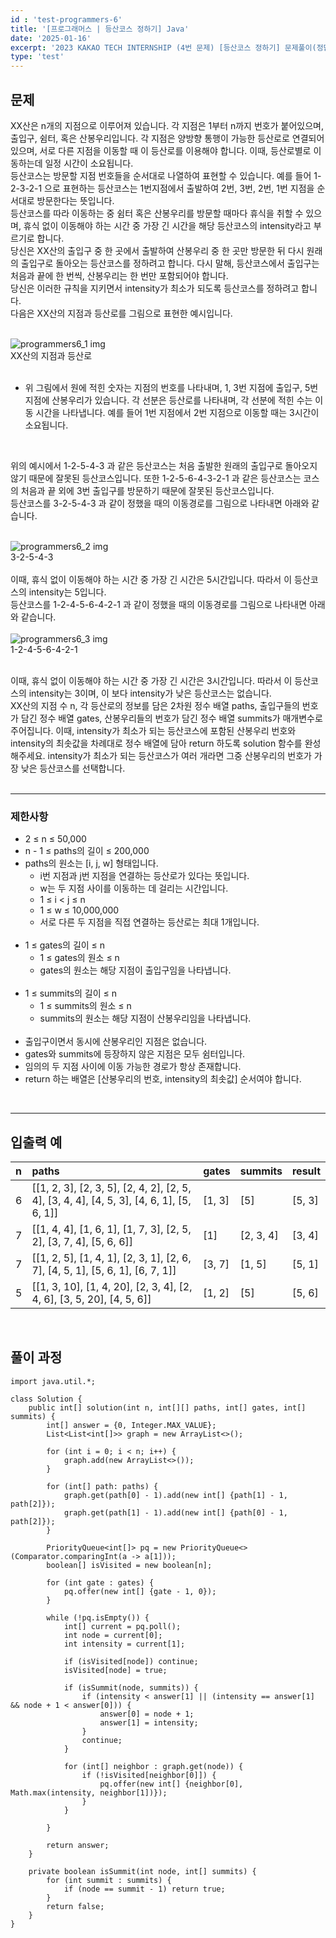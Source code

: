```yaml
---
id : 'test-programmers-6'
title: '[프로그래머스 | 등산코스 정하기] Java'
date: '2025-01-16'
excerpt: '2023 KAKAO TECH INTERNSHIP (4번 문제) [등산코스 정하기] 문제풀이(정답 포함) 글입니다.'
type: 'test'
---
```


## 문제

XX산은 n개의 지점으로 이루어져 있습니다. 각 지점은 1부터 n까지 번호가 붙어있으며, 출입구, 쉼터, 혹은 산봉우리입니다. 각 지점은 양방향 통행이 가능한 등산로로 연결되어 있으며, 서로 다른 지점을 이동할 때 이 등산로를 이용해야 합니다. 이때, 등산로별로 이동하는데 일정 시간이 소요됩니다.<br>
등산코스는 방문할 지점 번호들을 순서대로 나열하여 표현할 수 있습니다.
예를 들어 1-2-3-2-1 으로 표현하는 등산코스는 1번지점에서 출발하여 2번, 3번, 2번, 1번 지점을 순서대로 방문한다는 뜻입니다.<br>
등산코스를 따라 이동하는 중 쉼터 혹은 산봉우리를 방문할 때마다 휴식을 취할 수 있으며, 휴식 없이 이동해야 하는 시간 중 가장 긴 시간을 해당 등산코스의 intensity라고 부르기로 합니다.<br>
당신은 XX산의 출입구 중 한 곳에서 출발하여 산봉우리 중 한 곳만 방문한 뒤 다시 원래의 출입구로 돌아오는 등산코스를 정하려고 합니다. 다시 말해, 등산코스에서 출입구는 처음과 끝에 한 번씩, 산봉우리는 한 번만 포함되어야 합니다.<br>
당신은 이러한 규칙을 지키면서 intensity가 최소가 되도록 등산코스를 정하려고 합니다.<br>
다음은 XX산의 지점과 등산로를 그림으로 표현한 예시입니다.<br>
<br>
<div class="markdown">
    <div class="img">
        <img src="/imgs/programmers6/programmers6_1.png" alt="programmers6_1 img" />
        <div class="explanation text-center">
            XX산의 지점과 등산로
        </div>
    </div>
</div>
<br>

* 위 그림에서 원에 적힌 숫자는 지점의 번호를 나타내며, 1, 3번 지점에 출입구, 5번 지점에 산봉우리가 있습니다. 각 선분은 등산로를 나타내며, 각 선분에 적힌 수는 이동 시간을 나타냅니다. 예를 들어 1번 지점에서 2번 지점으로 이동할 때는 3시간이 소요됩니다.

<br>

위의 예시에서 1-2-5-4-3 과 같은 등산코스는 처음 출발한 원래의 출입구로 돌아오지 않기 때문에 잘못된 등산코스입니다. 또한 1-2-5-6-4-3-2-1 과 같은 등산코스는 코스의 처음과 끝 외에 3번 출입구를 방문하기 때문에 잘못된 등산코스입니다.<br>
등산코스를 3-2-5-4-3 과 같이 정했을 때의 이동경로를 그림으로 나타내면 아래와 같습니다.<br>
<br>
<div class="markdown">
    <div class="img">
        <img src="/imgs/programmers6/programmers6_2.png" alt="programmers6_2 img" />
        <div class="explanation text-center">
            3-2-5-4-3
        </div>
    </div>
</div>
<br>
이때, 휴식 없이 이동해야 하는 시간 중 가장 긴 시간은 5시간입니다. 따라서 이 등산코스의 intensity는 5입니다.<br>
등산코스를 1-2-4-5-6-4-2-1 과 같이 정했을 때의 이동경로를 그림으로 나타내면 아래와 같습니다.<br>
<br>
<div class="markdown">
    <div class="img">
        <img src="/imgs/programmers6/programmers6_3.png" alt="programmers6_3 img" />
        <div class="explanation text-center">
            1-2-4-5-6-4-2-1
        </div>
    </div>
</div>
<br>

이때, 휴식 없이 이동해야 하는 시간 중 가장 긴 시간은 3시간입니다. 따라서 이 등산코스의 intensity는 3이며, 이 보다 intensity가 낮은 등산코스는 없습니다.<br>
XX산의 지점 수 n, 각 등산로의 정보를 담은 2차원 정수 배열 paths, 출입구들의 번호가 담긴 정수 배열 gates, 산봉우리들의 번호가 담긴 정수 배열 summits가 매개변수로 주어집니다. 이때, intensity가 최소가 되는 등산코스에 포함된 산봉우리 번호와 intensity의 최솟값을 차례대로 정수 배열에 담아 return 하도록 solution 함수를 완성해주세요. intensity가 최소가 되는 등산코스가 여러 개라면 그중 산봉우리의 번호가 가장 낮은 등산코스를 선택합니다.<br>
<br>

***

### 제한사항

* 2 ≤ n ≤ 50,000
* n - 1 ≤ paths의 길이 ≤ 200,000
* paths의 원소는 [i, j, w] 형태입니다.
    * i번 지점과 j번 지점을 연결하는 등산로가 있다는 뜻입니다.
    * w는 두 지점 사이를 이동하는 데 걸리는 시간입니다.
    * 1 ≤ i < j ≤ n
    * 1 ≤ w ≤ 10,000,000
    * 서로 다른 두 지점을 직접 연결하는 등산로는 최대 1개입니다.
    <br>
* 1 ≤ gates의 길이 ≤ n
    * 1 ≤ gates의 원소 ≤ n
    * gates의 원소는 해당 지점이 출입구임을 나타냅니다.
    <br>
* 1 ≤ summits의 길이 ≤ n
    * 1 ≤ summits의 원소 ≤ n
    * summits의 원소는 해당 지점이 산봉우리임을 나타냅니다.
    <br>
* 출입구이면서 동시에 산봉우리인 지점은 없습니다.
* gates와 summits에 등장하지 않은 지점은 모두 쉼터입니다.
* 임의의 두 지점 사이에 이동 가능한 경로가 항상 존재합니다.
* return 하는 배열은 [산봉우리의 번호, intensity의 최솟값] 순서여야 합니다.

<br>

***

## 입출력 예
|n|paths|gates|summits|result|
|:-|:-|:-|:-|:-|
|6|\[[1, 2, 3], [2, 3, 5], [2, 4, 2], [2, 5, 4], [3, 4, 4], [4, 5, 3], [4, 6, 1], [5, 6, 1]]|[1, 3]|\[5]|[5, 3]|
|7|\[[1, 4, 4], [1, 6, 1], [1, 7, 3], [2, 5, 2], [3, 7, 4], [5, 6, 6]]|\[1]|[2, 3, 4]|[3, 4]|
|7|\[[1, 2, 5], [1, 4, 1], [2, 3, 1], [2, 6, 7], [4, 5, 1], [5, 6, 1], [6, 7, 1]]|[3, 7]|[1, 5]|[5, 1]|
|5|\[[1, 3, 10], [1, 4, 20], [2, 3, 4], [2, 4, 6], [3, 5, 20], [4, 5, 6]]|[1, 2]|\[5]|[5, 6]|

<br>

## 풀이 과정

~~~
import java.util.*;

class Solution {
    public int[] solution(int n, int[][] paths, int[] gates, int[] summits) {
        int[] answer = {0, Integer.MAX_VALUE};
        List<List<int[]>> graph = new ArrayList<>();

        for (int i = 0; i < n; i++) {
            graph.add(new ArrayList<>());
        }

        for (int[] path: paths) {
            graph.get(path[0] - 1).add(new int[] {path[1] - 1, path[2]});
            graph.get(path[1] - 1).add(new int[] {path[0] - 1, path[2]});
        }

        PriorityQueue<int[]> pq = new PriorityQueue<>(Comparator.comparingInt(a -> a[1]));
        boolean[] isVisited = new boolean[n];

        for (int gate : gates) {
            pq.offer(new int[] {gate - 1, 0});
        }

        while (!pq.isEmpty()) {
            int[] current = pq.poll();
            int node = current[0];
            int intensity = current[1];

            if (isVisited[node]) continue;
            isVisited[node] = true;

            if (isSummit(node, summits)) {
                if (intensity < answer[1] || (intensity == answer[1] && node + 1 < answer[0])) {
                    answer[0] = node + 1;
                    answer[1] = intensity;
                }
                continue;
            }

            for (int[] neighbor : graph.get(node)) {
                if (!isVisited[neighbor[0]]) {
                    pq.offer(new int[] {neighbor[0], Math.max(intensity, neighbor[1])});
                }
            }

        }

        return answer;
    }

    private boolean isSummit(int node, int[] summits) {
        for (int summit : summits) {
            if (node == summit - 1) return true;
        }
        return false;
    }
}
~~~